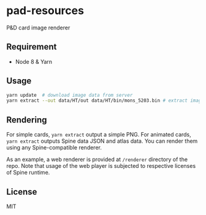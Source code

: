 pad-resources
=============
P&D card image renderer

Requirement
-----------
- Node 8 & Yarn

Usage
-----
```sh
yarn update  # download image data from server
yarn extract --out data/HT/out data/HT/bin/mons_5203.bin # extract image data from a data file
```

Rendering
---------
For simple cards, `yarn extract` output a simple PNG. For animated cards,
`yarn extract` outputs Spine data JSON and atlas data. You can render them
using any Spine-compatible renderer.

As an example, a web renderer is provided at `/renderer` directory of the repo.
Note that usage of the web player is subjected to respective licenses of Spine
runtime.

License
-------
MIT
